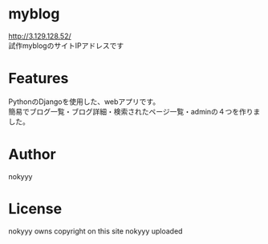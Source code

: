 # myblog

http://3.129.128.52/
<br>
試作myblogのサイトIPアドレスです 
 
# Features

PythonのDjangoを使用した、webアプリです。<br>
簡易でブログ一覧・ブログ詳細・検索されたページ一覧・adminの４つを作りました。

# Author

nokyyy
 
# License
 
 nokyyy owns copyright on this site nokyyy uploaded

